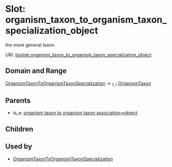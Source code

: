 
# Slot: organism_taxon_to_organism_taxon_specialization_object


the more general taxon

URI: [biolink:organism_taxon_to_organism_taxon_specialization_object](https://w3id.org/biolink/vocab/organism_taxon_to_organism_taxon_specialization_object)


## Domain and Range

[OrganismTaxonToOrganismTaxonSpecialization](OrganismTaxonToOrganismTaxonSpecialization.md) &#8594;  <sub>1..1</sub> [OrganismTaxon](OrganismTaxon.md)

## Parents

 *  is_a: [organism taxon to organism taxon association➞object](organism_taxon_to_organism_taxon_association_object.md)

## Children


## Used by

 * [OrganismTaxonToOrganismTaxonSpecialization](OrganismTaxonToOrganismTaxonSpecialization.md)
